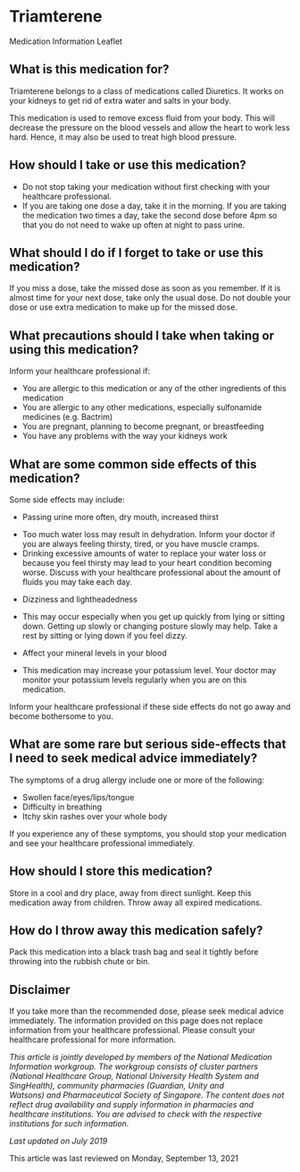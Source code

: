 # Triamterene

Medication Information Leaflet

What is this medication for?
----------------------------

Triamterene belongs to a class of medications called Diuretics. It works on your kidneys to get rid of extra water and salts in your body.

This medication is used to remove excess fluid from your body. This will decrease the pressure on the blood vessels and allow the heart to work less hard. Hence, it may also be used to treat high blood pressure.

How should I take or use this medication?
-----------------------------------------

* Do not stop taking your medication without first checking with your healthcare professional.
* If you are taking one dose a day, take it in the morning. If you are taking the medication two times a day, take the second dose before 4pm so that you do not need to wake up often at night to pass urine.

What should I do if I forget to take or use this medication?
------------------------------------------------------------

If you miss a dose, take the missed dose as soon as you remember. If it is almost time for your next dose, take only the usual dose. Do not double your dose or use extra medication to make up for the missed dose.

What precautions should I take when taking or using this medication?
--------------------------------------------------------------------

Inform your healthcare professional if:

* You are allergic to this medication or any of the other ingredients of this medication
* You are allergic to any other medications, especially sulfonamide medicines (e.g. Bactrim)
* You are pregnant, planning to become pregnant, or breastfeeding
* You have any problems with the way your kidneys work

What are some common side effects of this medication?
-----------------------------------------------------

Some side effects may include:

* Passing urine more often, dry mouth, increased thirst

+ Too much water loss may result in dehydration. Inform your doctor if you are always feeling thirsty, tired, or you have muscle cramps.
+ Drinking excessive amounts of water to replace your water loss or because you feel thirsty may lead to your heart condition becoming worse. Discuss with your healthcare professional about the amount of fluids you may take each day.

* Dizziness and lightheadedness

+ This may occur especially when you get up quickly from lying or sitting down. Getting up slowly or changing posture slowly may help. Take a rest by sitting or lying down if you feel dizzy.

* Affect your mineral levels in your blood

+ This medication may increase your potassium level. Your doctor may monitor your potassium levels regularly when you are on this medication.

Inform your healthcare professional if these side effects do not go away and become bothersome to you.

What are some rare but serious side-effects that I need to seek medical advice immediately?
-------------------------------------------------------------------------------------------

The symptoms of a drug allergy include one or more of the following:

* Swollen face/eyes/lips/tongue
* Difficulty in breathing
* Itchy skin rashes over your whole body

If you experience any of these symptoms, you should stop your medication and see your healthcare professional immediately.

How should I store this medication?
-----------------------------------

Store in a cool and dry place, away from direct sunlight. Keep this medication away from children. Throw away all expired medications.

How do I throw away this medication safely?
-------------------------------------------

Pack this medication into a black trash bag and seal it tightly before throwing into the rubbish chute or bin.

Disclaimer
----------

If you take more than the recommended dose, please seek medical advice immediately. The information provided on this page does not replace information from your healthcare professional. Please consult your healthcare professional for more information.

*This article is jointly developed by members of the National Medication Information workgroup. The workgroup consists of cluster partners (National Healthcare Group, National University Health System and SingHealth), community pharmacies (Guardian, Unity and Watsons) and Pharmaceutical Society of Singapore. The content does not reflect drug availability and supply information in pharmacies and healthcare institutions. You are advised to check with the respective institutions for such information.*

  

*Last updated on July 2019*

This article was last reviewed on
Monday, September 13, 2021